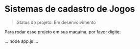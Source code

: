 # Sistemas de cadastro de Jogos #
> Status do projeto: Em desenvolvimento

Para rodar esse projeto em sua maquina, por favor digite:

...
node app.js
...
